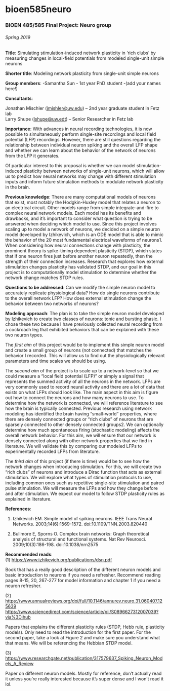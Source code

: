 # bioen585neuro

### BIOEN 485/585 Final	Project: Neuro group
###### Spring 2019
**Title**: Simulating stimulation-induced network plasticity in ‘rich clubs’ by measuring changes in local-field potentials from modeled single-unit simple neurons 

**Shorter title**: Modeling network plasticity from single-unit simple neurons

**Group members**:
-Samantha Sun - 1st year PhD student
-(add your names here!)

**Consultants**:  

  Jonathan Mischler (jmishler@uw.edu) – 2nd year graduate student in Fetz lab  
  Larry Shupe (lshupe@uw.edt) – Senior Researcher in Fetz lab  

**Importance**: With advances in neural recording technologies, it is now possible to simultaneously perform single-site recordings and local field potential (LFP) recordings. However, there are still questions regarding the relationship between individual neuron spiking and the overall LFP shape and whether we can learn about the behavior of the network of neurons from the LFP it generates. 

Of particular interest to this proposal is whether we can model stimulation-induced plasticity between networks of single-unit neurons, which will allow us to predict how neural networks may change with different stimulation inputs and inform future stimulation methods to modulate network plasticity in the brain. 

**Previous knowledge**: There are many computational models of neurons that exist, most notably the Hodgkin-Huxley model that relates a neuron to an electrical circuit. Other models range from simple integrate-and-fire to complex neural network models. Each model has its benefits and drawbacks, and it’s important to consider what question is trying to be answered when deciding which model to use. Since this project involves scaling up to model a network of neurons, we decided on a simple neuron model developed by Izhikevich, which is an ODE model that is able to mimic the behavior of the 20 most fundamental electrical waveforms of neurons1. When considering how neural connections change with plasticity, the prominent theory is spike-timing dependent plasticity (STDP), which states that if one neuron fires just before another neuron repeatedly, then the strength of their connection increases. Research that explores how external stimulation changes plasticity has validated STDP, and our goal in this project is to computationally model stimulation to determine whether the network change matches STDP rules. 

**Questions to be addressed**: Can we modify the simple neuron model to accurately replicate physiological data? How do single neurons contribute to the overall network LFP? How does external stimulation change the behavior between two networks of neurons?

**Modeling approach**: The plan is to take the simple neuron model developed by Izhikevich to create two classes of neurons: tonic and bursting phasic. I chose these two because I have previously collected neural recording from a cockroach leg that exhibited behaviors that can be explained with these two neuron types. 

The *first aim* of this project would be to implement this simple neuron model and create a small group of neurons (not connected) that matches the behavior I recorded. This will allow us to find out the physiologically relevant parameters and time scales we should be using.

The *second aim* of the project is to scale up to a network-level so that we could measure a “local field potential (LFP)” or simply a signal that represents the summed activity of all the neurons in the network. LFPs are very commonly used to record neural activity and there are a lot of data that exists on what LFPs should look like. The main aspect in this aim is figure out how to connect the neurons and how many neurons to use. To determine how the network is connected, we will reference literature to see how the brain is typically connected. Previous research using network modeling has identified the brain having “small-world” properties, where there are densely connected groups or “rich clubs” of neurons that are sparsely connected to other densely connected groups2. We can optionally determine how much spontaneous firing (stochastic modeling) affects the overall network behavior. For this aim, we will ensure that our network is densely connected along with other network properties that we find in literature. We will validate this by comparing our modeled LFPs to experimentally recorded LFPs from literature. 

The *third aim* of this project (if there is time) would be to see how the network changes when introducing stimulation. For this, we will create two “rich clubs” of neurons and introduce a Dirac function that acts as external stimulation. We will explore what types of stimulation protocols to use, including common ones such as repetitive single-site stimulation and paired pulse stimulation. We will measure the LFPs and how they change before and after stimulation. We expect our model to follow STDP plasticity rules as explained in literature.

**References**:
1. 	Izhikevich EM. Simple model of spiking neurons. IEEE Trans Neural Networks. 2003;14(6):1569-1572. doi:10.1109/TNN.2003.820440

2. 	Bullmore E, Sporns O. Complex brain networks: Graph theoretical analysis of structural and functional systems. Nat Rev Neurosci. 2009;10(3):186-198. doi:10.1038/nrn2575

**Recommended reads**:  
(1)	https://www.izhikevich.org/publications/dsn.pdf  

Book that has a really good description of the different neuron models and basic introduction to neurons if you need a refresher. Recommend reading pages 8-15, 20, 267-277 for model information and chapter 1 if you need a neuron refresher.   

(2)	https://www.annualreviews.org/doi/full/10.1146/annurev.neuro.31.060407.125639  
https://www.sciencedirect.com/science/article/pii/S0896627312007039?via%3Dihub  

Papers that explains the different plasticity rules (STDP, Hebb rule, plasticity models). Only need to read the introduction for the first paper. For the second paper, take a look at Figure 2 and make sure you understand what that means. We will be referencing the Hebbian STDP model.  

(3)	https://www.researchgate.net/publication/317579637_Spiking_Neuron_Models_A_Review  

Paper on different neuron models. Mostly for reference, don’t actually read it unless you’re really interested because it’s super dense and I won’t read it lol.
